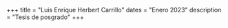 +++
title = "Luis Enrique Herbert Carrillo"
dates = "Enero 2023"
description = "Tesis de posgrado"
+++
